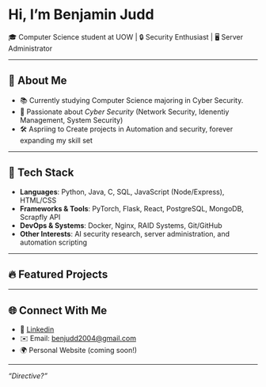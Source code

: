 # Hi, I’m Benjamin Judd  

🎓 Computer Science student at UOW | 🔒 Security Enthusiast | 🖥 Server Administrator

---

## 🚀 About Me  
- 📚 Currently studying Computer Science majoring in Cyber Security.  
- 🔬 Passionate about *Cyber Security* (Network Security, Idenentiy Management, System Security)
- 🛠️ Aspriing to Create projects in Automation and security, forever expanding my skill set


---

## 🧰 Tech Stack  
- **Languages**: Python, Java, C, SQL, JavaScript (Node/Express), HTML/CSS  
- **Frameworks & Tools**: PyTorch, Flask, React, PostgreSQL, MongoDB, Scrapfly API  
- **DevOps & Systems**: Docker, Nginx, RAID Systems, Git/GitHub  
- **Other Interests**: AI security research, server administration, and automation scripting  

---

## 🔥 Featured Projects  

---

## 🌐 Connect With Me  
- 💼 [Linkedin](https://www.linkedin.com/in/benjamin-judd04/) 
- ✉️ Email: benjudd2004@gmail.com
- 🌍 Personal Website (coming soon!)  

---
_“Directive?”_
